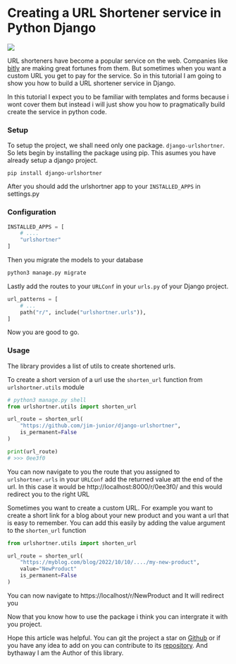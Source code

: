 # Creating a URL Shortener service in Python Django

![](https://cdn-images-1.medium.com/max/1024/1*xSLFY9zJvUIZLMgeZL8vng.png)

URL shorteners have become a popular service on the web. Companies like [bitly](https://bitly.com/) are making great fortunes from them. But sometimes when you want a custom URL you get to pay for the service. So in this tutorial I am going to show you how to build a URL shortener service in Django.

In this tutorial I expect you to be familiar with templates and forms because i wont cover them but instead i will just show you how to pragmatically build create the service in python code.

### Setup

To setup the project, we shall need only one package. `django-urlshortner`. So lets begin by installing the package using pip. This asumes you have already setup a django project.

```
pip install django-urlshortner
```

After you should add the urlshortner app to your `INSTALLED_APPS` in settings.py

### Configuration

```py
INSTALLED_APPS = [
    # ....
    "urlshortner"
]
```

Then you migrate the models to your database

```sh
python3 manage.py migrate
```

Lastly add the routes to your `URLConf` in your `urls.py` of your Django project.

```py
url_patterns = [
    # ...
    path("r/", include("urlshortner.urls")),
]
```

Now you are good to go.

### Usage

The library provides a list of utils to create shortened urls.

To create a short version of a url use the `shorten_url` function from `urlshortner.utils` module

```py
# python3 manage.py shell
from urlshortner.utils import shorten_url

url_route = shorten_url(
    "https://github.com/jim-junior/django-urlshortner",
    is_permanent=False
)

print(url_route)
# >>> 0ee3f0
```

You can now navigate to you the route that you assigned to `urlshortner.urls` in your `URLConf` add the returned value att the end of the url. In this case it would be http://localhost:8000/r/0ee3f0/ and this would redirect you to the right URL

Sometimes you want to create a custom URL. For example you want to create a short link for a blog about your new product and you want a url that is easy to remember. You can add this easily by adding the value argument to the `shorten_url` function

```py
from urlshortner.utils import shorten_url

url_route = shorten_url(
    "https://myblog.com/blog/2022/10/10/..../my-new-product",
    value="NewProduct"
    is_permanent=False
)
```

You can now navigate to https://localhost/r/NewProduct and It will redirect you

Now that you know how to use the package i think you can intergrate it with you project.

Hope this article was helpful. You can git the project a star on [Github](https://github.com/jim-junior/django-urlshortner) or if you have any idea to add on you can contribute to its [repository](https://github.com/jim-junior/django-urlshortner). And bythaway I am the Author of this library.